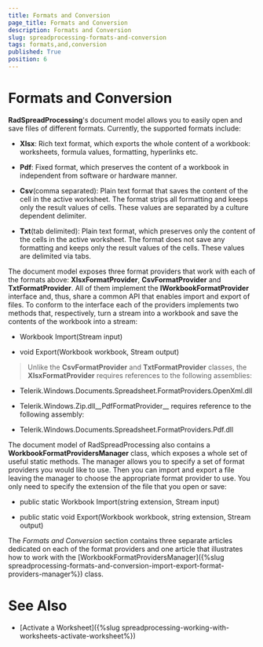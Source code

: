 ```yaml
---
title: Formats and Conversion
page_title: Formats and Conversion
description: Formats and Conversion
slug: spreadprocessing-formats-and-conversion
tags: formats,and,conversion
published: True
position: 6
---
```


# Formats and Conversion



__RadSpreadProcessing__'s document model allows you to easily open and save files of different formats. Currently, the supported formats include:
      

* __Xlsx__: Rich text format, which exports the whole content of a workbook: worksheets, formula values, formatting, hyperlinks etc.
          

* __Pdf__: Fixed format, which preserves the content of a workbook in independent from software or hardware manner.
          

* __Csv__(comma separated): Plain text format that saves the content of the cell in the active worksheet. The format strips all formatting and keeps only the result values of cells. These values are separated by a culture dependent delimiter.
          

* __Txt__(tab delimited): Plain text format, which preserves only the content of the cells in the active worksheet. The format does not save any formatting and keeps only the result values of the cells. These values are delimited via tabs.
          

The document model exposes three format providers that work with each of the formats above: __XlsxFormatProvider__, __CsvFormatProvider__ and __TxtFormatProvider__. All of them implement the __IWorkbookFormatProvider__ interface and, thus, share a common API that enables import and export of files. To conform to the interface each of the providers implements two methods that, respectively, turn a stream into a workbook and save the contents of the workbook into a stream:
      

* Workbook Import(Stream input)

* void Export(Workbook workbook, Stream output)

>Unlike the __CsvFormatProvider__ and __TxtFormatProvider__ classes, the __XlsxFormatProvider__ requires references to the following assemblies:
        

* Telerik.Windows.Documents.Spreadsheet.FormatProviders.OpenXml.dll

* Telerik.Windows.Zip.dll__PdfFormatProvider__ requires reference to the following assembly:

* Telerik.Windows.Documents.Spreadsheet.FormatProviders.Pdf.dll

The document model of RadSpreadProcessing also contains a __WorkbookFormatProvidersManager__ class, which exposes a whole set of useful static methods. The manager allows you to specify a set of format providers you would like to use. Then you can import and export a file leaving the manager to choose the appropriate format provider to use. You only need to specify the extension of the file that you open or save:
      

* public static Workbook Import(string extension, Stream input)

* public static void Export(Workbook workbook, string extension, Stream output)

The *Formats and Conversion* section contains three separate articles dedicated on each of the format providers and one article that illustrates how to work with the [WorkbookFormatProvidersManager]({%slug spreadprocessing-formats-and-conversion-import-export-format-providers-manager%}) class.
      

# See Also

 * [Activate a Worksheet]({%slug spreadprocessing-working-with-worksheets-activate-worksheet%})
